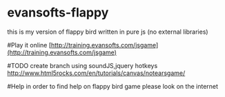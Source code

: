 # evansofts-flappy
this is my version of flappy bird written in pure js (no external libraries)

#Play it online
[http://training.evansofts.com/jsgame](http://training.evansofts.com/jsgame)

#TODO
create branch using soundJS,jquery hotkeys
http://www.html5rocks.com/en/tutorials/canvas/notearsgame/

 
 #Help
in order to find help on flappy bird game please look on the internet